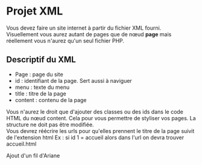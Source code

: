 # Projet XML
Vous devez faire un site internet à partir du fichier XML fourni.  
Visuellement vous aurez autant de pages que de nœud **page** mais réellement vous n'aurez qu'un seul fichier PHP. 

## Descriptif du XML
- Page : page du site
- id : identifiant de la page. Sert aussi à naviguer
- menu : texte du menu
- title : titre de la page
- content : contenu de la page

Vous n'aurez le droit que d'ajouter des classes ou des ids dans le code HTML du nœud content. Cela pour vous permettre de styliser vos pages. La structure ne doit pas être modifiée.   
Vous devrez réécrire les urls pour qu'elles prennent le titre de la page suivit de l'extension html 
Ex : si id 1 = accueil alors dans l'url on devra trouver accueil.html

Ajout d'un fil d'Ariane
